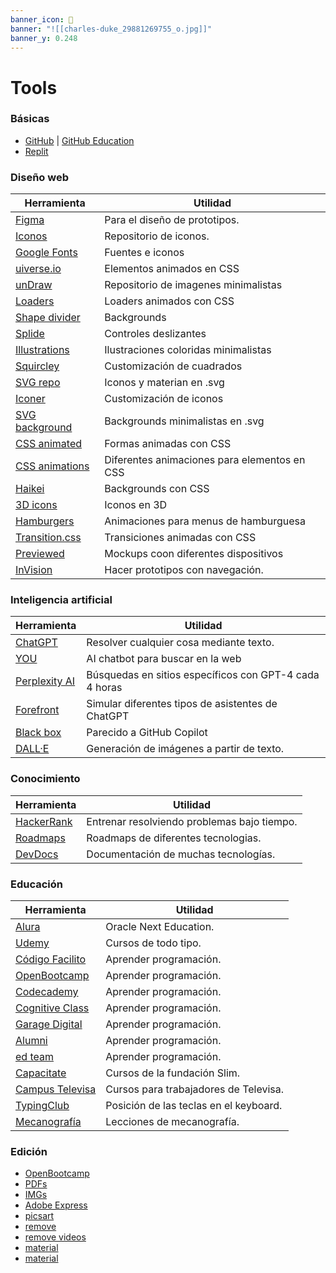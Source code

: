 ```yaml
---
banner_icon: 🧰
banner: "![[charles-duke_29881269755_o.jpg]]"
banner_y: 0.248
---
```


# Tools

### Básicas
- [GitHub](https://github.com/) | [GitHub Education](https://education.github.com/globalcampus/student) 
- [Replit](https://replit.com/~)

### Diseño web

| Herramienta                                                    | Utilidad                                     |
| -------------------------------------------------------------- | -------------------------------------------- |
| [Figma](https://www.figma.com/login)                           | Para el diseño de prototipos.                |
| [Iconos](https://www.flaticon.es/)                             | Repositorio de iconos.                       |
| [Google Fonts](https://fonts.google.com)                       | Fuentes e iconos                             |
| [uiverse.io](https://uiverse.io/)                              | Elementos animados en CSS                    |
| [unDraw](https://undraw.co/illustrations)                      | Repositorio de imagenes minimalistas         |
| [Loaders](https://cssloaders.github.io/)                       | Loaders animados con CSS                     |
| [Shape divider](https://www.shapedivider.app/)                 | Backgrounds                                  |
| [Splide](https://splidejs.com/)                                | Controles deslizantes                        |
| [Illustrations](https://designstripe.com/search/illustrations) | Ilustraciones coloridas minimalistas         |
| [Squircley](https://squircley.app/)                            | Customización de cuadrados                   |
| [SVG repo](https://www.svgrepo.com/)                           | Iconos y materian en .svg                    |
| [Iconer](https://iconer.app/)                                  | Customización de iconos                      |
| [SVG background](https://bgjar.com/)                           | Backgrounds minimalistas en .svg             |
| [CSS animated](https://toruskit.com/tools/blobz/)              | Formas animadas con CSS                      |
| [CSS animations](https://animate.style/)                       | Diferentes animaciones para elementos en CSS |
| [Haikei](https://app.haikei.app/)                              | Backgrounds con CSS                          |
| [3D icons](https://3dicons.co/)                                | Iconos en 3D                                 |
| [Hamburgers](https://jonsuh.com/hamburgers/)                   | Animaciones para menus de hamburguesa        |
| [Transition.css](https://www.transition.style/)                | Transiciones animadas con CSS                |
| [Previewed](https://previewed.app/)                            | Mockups coon diferentes dispositivos         |
| [InVision](https://www.invisionapp.com/)                       | Hacer prototipos con navegación.                                              |


### Inteligencia artificial

| Herramienta                                       | Utilidad                                               |
| ------------------------------------------------- | ------------------------------------------------------ |
| [ChatGPT](https://chat.openai.com/)               | Resolver cualquier cosa mediante texto.                |
| [YOU](https://you.com/)                           | AI chatbot para buscar en la web                       |
| [Perplexity AI](https://www.perplexity.ai/)       | Búsquedas en sitios específicos con GPT-4 cada 4 horas |
| [Forefront](https://www.forefront.ai/)            | Simular diferentes tipos de asistentes de ChatGPT      |
| [Black box](https://www.useblackbox.io/home-chat) | Parecido a GitHub Copilot                              |
| [DALL·E](https://labs.openai.com/)                | Generación de imágenes a partir de texto.                                                       |


### Conocimiento

| Herramienta                                        | Utilidad                                    |
| -------------------------------------------------- | ------------------------------------------- |
| [HackerRank](https://www.hackerrank.com/dashboard) | Entrenar resolviendo problemas bajo tiempo. |
| [Roadmaps](https://roadmap.sh/roadmaps)            | Roadmaps de diferentes tecnologias.         |
| [DevDocs](https://devdocs.io/)                     | Documentación de muchas tecnologías.        |


### Educación

| Herramienta                                                          | Utilidad                     |
| -------------------------------------------------------------------- | ---------------------------- |
| [Alura](https://app.aluracursos.com/dashboard)                       | Oracle Next Education.       |
| [Udemy](https://www.udemy.com/)                                      | Cursos de todo tipo.         |
| [Código Facilito](https://codigofacilito.com)                        | Aprender programación.       |
| [OpenBootcamp](https://campus.open-bootcamp.com/)                    | Aprender programación.       |
| [Codecademy](https://www.codecademy.com/learn)                       | Aprender programación.       |
| [Cognitive Class](https://courses.cognitiveclass.ai/dashboard)       | Aprender programación.       |
| [Garage Digital](https://learndigital.withgoogle.com/garagedigital/) | Aprender programación.       |
| [Alumni](https://alumni.education/dashboard)                         | Aprender programación.       |
| [ed team](https://ed.team/)                                          | Aprender programación.       |
| [Capacitate](https://capacitateparaelempleo.org/)                    | Cursos de la fundación Slim. |
| [Campus Televisa](https://campuscds.com/)                            | Cursos para trabajadores de Televisa.                             |
| [TypingClub](https://www.typingclub.com/)          | Posición de las teclas en el keyboard.       |
| [Mecanografía](https://www.keybr.com/es/index)     | Lecciones de mecanografía.                                            |


### Edición

- [OpenBootcamp](https://campus.open-bootcamp.com/login)
- [PDFs](https://www.ilovepdf.com/es)
- [IMGs](https://www.iloveimg.com/es)
- [Adobe Express](https://express.adobe.com/es-ES/sp/)
- [picsart](https://picsart.com/create)
- [remove](https://www.remove.bg/)
- [remove videos](https://www.unscreen.com/)
- [material](https://mixkit.co/free-premiere-pro-templates/)
- [material](https://pixabay.com/es/)
